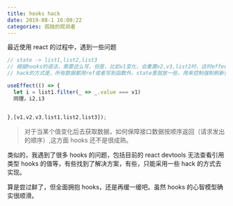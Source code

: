 ```yaml
---
title: hooks hack
date: 2019-08-1 16:00:22
categories: 孤独的观测者
---
```


最近使用 react 的过程中，遇到一些问题

<!--more-->

```js
// state -> list1,list2,list3
// 根据hooks的语法，需要这么写，但是，比如v1变化，会重置v2,v3,list2时，这时effect会执行4次。明细是不合理的。
// hack的方式是，所有数据都用ref或者写到函数外，state里就放一些，用来控制强制刷新页面的变量，需要时就修改以达到刷新页面的目的

useEffect(() => {
  let i = list1.filter(_ => _.value === v1)
  同理，i2,i3


},[v1,v2,v3,list1,list2,list3]);
```

> 对于当某个值变化后去获取数据，如何保障接口数据按顺序返回（请求发出的顺序）,这方面 hooks 还不是很成熟。

类似的，我遇到了很多 hooks 的问题，包括目前的 react devtools 无法查看引用类型 hooks 的值等，有些找到了解决方案，有些，只能采用一些 hack 的方式去实现。

算是尝过鲜了，但全面拥抱 hooks，还是再缓一缓吧。虽然 hooks 的心智模型确实很顺滑。
